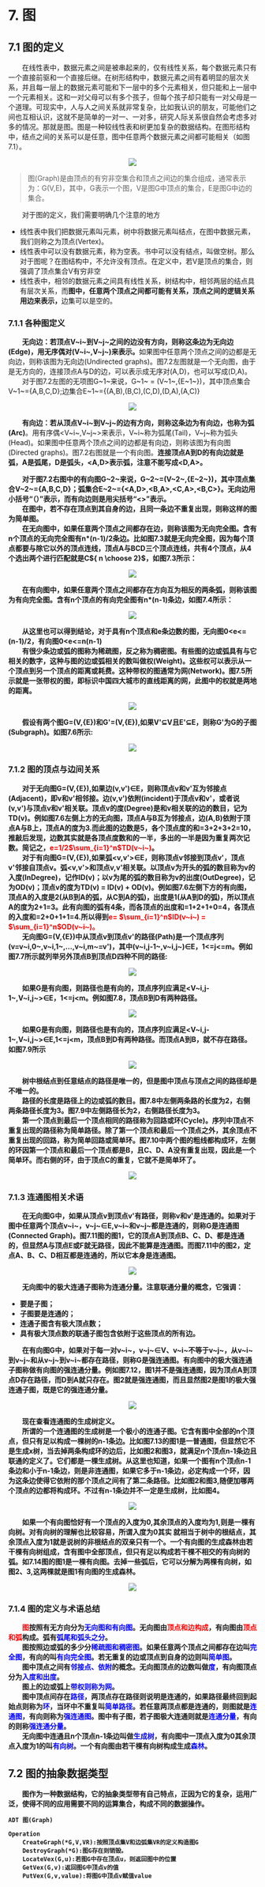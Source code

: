 # 7. 图  

## 7.1 图的定义 

&emsp;&emsp;在线性表中，数据元素之间是被串起来的，仅有线性关系，每个数据元素只有一个直接前驱和一个直接后继。在树形结构中，数据元素之间有着明显的层次关系，并且每一层上的数据元素可能和下一层中的多个元素相关，但只能和上一层中一个元素相关。这和一对父母可以有多个孩子，但每个孩子却只能有一对父母是一个道理。可现实中，人与人之间关系就非常复杂，比如我认识的朋友，可能他们之间也互相认识，这就不是简单的一对一、一对多，研究人际关系很自然会考虑多对多的情况。那就是图。图是一种较线性表和树更加复杂的数据结构。在图形结构中，结点之间的关系可以是任意，图中任意两个数据元素之间都可能相关（如图7.1）。  

<div align="center"><img src="data_structure_image/7/7.1.png"></div>

> 图(Graph)是由顶点的有穷非空集合和顶点之间边的集合组成，通常表示为：G(V,E)，其中，G表示一个图，V是图G中顶点的集合，E是图G中边的集合。

&emsp;&emsp;对于图的定义，我们需要明确几个注意的地方

- 线性表中我们把数据元素叫元素，树中将数据元素叫结点，在图中数据元素，我们则称之为顶点(Vertex)。  
- 线性表中可以没有数据元素，称为空表。书中可以没有结点，叫做空树。那么对于图呢？在图结构中，不允许没有顶点。在定义中，若V是顶点的集合，则强调了顶点集合V有穷非空
- 线性表中，相邻的数据元素之间具有线性关系，树结构中，相邻两层的结点具有层次关系，而<b>图中，任意两个顶点之间都可能有关系，顶点之间的逻辑关系用边来表示，</b>边集可以是空的。  

### 7.1.1 各种图定义  

&emsp;&emsp;<b>无向边：若顶点V~i~到V~j~之间的边没有方向，则称这条边为无向边(Edge)，用无序偶对(V~i~,V~j~)来表示。</b>如果图中任意两个顶点之间的边都是无向边，则称该图为无向边(Undirected graphs)。图7.2左图就是一个无向图，由于是无方向的，连接顶点A与D的边，可以表示成无序对(A,D)，也可以写成(D,A)。  
&emsp;&emsp;对于图7.2左图的无项图G~1~来说，G~1~ = (V~1~,{E~1~})，其中顶点集合V~1~={A,B,C,D};边集合E~1~={(A,B),(B,C),(C,D),(D,A),(A,C)}  

<div align="center"><img src="data_structure_image/7/7.2.png"></div>

&emsp;&emsp;<b>有向边：若从顶点V~i~到V~j~的边有方向，则称这条边为有向边，也称为弧(Arc)</b>。用有序偶<V~i~,V~j~>来表示，V~i~称为弧尾(Tail)，V~j~称为弧头(Head)。如果图中任意两个顶点之间的边都是有向边，则称该图为有向图(Directed graphs)。图7.2右图就是一个有向图。<b>连接顶点A到D的有向边就是弧，A是弧尾，D是弧头，<A,D>表示弧，注意不能写成<D,A>。<b/>  

&emsp;&emsp;对于图7.2右图中的有向图G~2~来说，G~2~=(V~2~,{E~2~})，其中顶点集合V~2~={A,B,C,D}；弧集合E~2~={<A,D>,<B,A>,<C,A>,<B,C>}。<b>无向边用小括号“（）”表示，而有向边则是用尖括号“<>”表示</b>。  
&emsp;&emsp;<b>在图中，若不存在顶点到其自身的边，且同一条边不重复出现，则称这样的图为简单图。</b>  
&emsp;&emsp;<b>在无向图中，如果任意两个顶点之间都存在边，则称该图为无向完全图。</b>含有n个顶点的无向完全图有n*(n-1)/2条边。比如图7.3就是无向完全图，因为每个顶点都要与除它以外的顶点连线，顶点A与BCD三个顶点连线，共有4个顶点，从4个选出两个进行匹配就是C${ n \choose 2}$，如图7.3所示：  

<div align="center"><img src="data_structure_image/7/7.3.png"></div>

&emsp;&emsp;<b>在有向图中，如果任意两个顶点之间都存在方向互为相反的两条弧，则称该图为有向完全图。</b>含有n个顶点的有向完全图有n*(n-1)条边，如图7.4所示：  

<div align="center"><img src="data_structure_image/7/7.4.png"></div>  

&emsp;&emsp;从这里也可以得到结论，对于具有n个顶点和e条边数的图，无向图0<e<=(n-1)/2，有向图0<e<=n(n-1)  
&emsp;&emsp;<b>有很少条边或弧的图称为稀疏图，反之称为稠密图。</b>有些图的边或弧具有与它相关的数字，这种<b>与图的边或弧相关的数叫做权(Weight)。</b>这些权可以表示从一个顶点到另一个顶点的距离或耗费。这种<b>带权的图通常为网(Network)</b>。图7.5所示就是一张带权的图，即标识中国四大城市的直线距离的网，此图中的权就是两地的距离。  

<div align="center"><img src="data_structure_image/7/7.5.png"></div>  

&emsp;&emsp;<b>假设有两个图G=(V,{E})和G'=(V,{E}),如果V'$\subseteq$V且E'$\subseteq$E，则称G'为G的子图(Subgraph)。</b>如图7.6所示:  

<div align="center"><img src="data_structure_image/7/7.6.png"></div>

### 7.1.2 图的顶点与边间关系  
&emsp;&emsp;<b>对于无向图G=(V,{E}),如果边(v,v')$\in$E，则称顶点v和v'互为邻接点(Adjacent)，即v和v'相邻接。边(v,v')依附(incident)于顶点v和v'，或者说(v,v')与顶点v和v'相关联。顶点v的度(Degree)是和v相关联的边的数目，记为TD(v)</b>。例如图7.6左侧上方的无向图，顶点A与B互为邻接点，边(A,B)依附于顶点A与B上，顶点A的度为3.而此图的边数是5，各个顶点度的和=3+2+3+2=10，推敲后发现，边数其实就是各顶点度数和的一半，多出的一半是因为重复两次记数。简记之，<font color=red>e=1/2$\sum_{i=1}^n$TD(v~i~)</font>。  
&emsp;&emsp;<b>对于有向图G=(V,{E}),如果弧<v,v'>$\in$E，则称顶点v邻接到顶点v'，顶点v'邻接自顶点v。弧<v,v'>和顶点v,v'相关联。以顶点v为开头的弧的数目称为v的入度(InDegree)，记作ID(v)；以v为尾的弧的数目称为v的出度(OutDegree)，记为OD(v)；顶点v的度为TD(v) = ID(v) + OD(v)。例如图7.6左侧下方的有向图，顶点A的入度是2(从B到A的弧，从C到A的弧)，出度是1(从A到D的弧)，所以顶点A的度为2+1=3。此有向图的弧有4条，而各顶点的出度和=1+2+1+0=4，各顶点的入度和=2+0+1+1=4.所以得到<font color=red>e= $\sum_{i=1}^n$ID(v~i~) = $\sum_{i=1}^n$OD(v~i~)。</font>  
&emsp;&emsp;无向图G=(V,{E})中从顶点v到顶点v'的路径(Path)是一个顶点序列(v=v~i,0~,v~i,1~,...,v~i,m~=v')，其中(v~i,j-1~,v~i,j~)$\in$E，1<=j<=m。例如图7.7所示就列举另外顶点B到顶点D四种不同的路径:  

<div align="center"><img src="data_structure_image/7/7.7.png"></div>  

&emsp;&emsp;如果G是有向图，则路径也是有向的，顶点序列应满足<V~i,j-1~,V~i,j~>$\in$E，1<=j<m。例如图7.8，顶点B到D有两种路径。  

<div align="center"><img src="data_structure_image/7/7.8.png"></div>  

&emsp;&emsp;如果G是有向图，则路径也是有向的，顶点序列应满足<V~i,j-1~,V~i,j~>$\in$E,1<=j<m，顶点B到D有两种路径。而顶点A到B，就不存在路径。如图7.9所示  

<div align="center"><img src="data_structure_image/7/7.9.png"></div>  

&emsp;&emsp;树中根结点到任意结点的路径是唯一的，但是图中顶点与顶点之间的路径却是不唯一的。  
&emsp;&emsp;<b>路径的长度是路径上的边或弧的数目。</b>图7.8中左侧两条路的长度为2，右侧两条路径长度为3。图7.9中左侧路径长为2，右侧路径长度为3。  
&emsp;&emsp;<b>第一个顶点到最后一个顶点相同的路径称为回路或环(Cycle)。序列中顶点不重复出现的路径称为简单路径。除了第一个顶点和最后一个顶点之外，其余顶点不重复出现的回路，称为简单回路或简单环。</b>图7.10中两个图的粗线都构成环，左侧的环因第一个顶点和最后一个顶点都是B，且C、D、A没有重复出现，因此是一个简单环。而右侧的环，由于顶点C的重复，它就不是简单环了。  

<div align="center"><img src="data_structure_image/7/7.10.png"></div>

### 7.1.3 连通图相关术语  

&emsp;&emsp;<b>在无向图G中，如果从顶点v到顶点v'有路径，则称v和v'是连通的。如果对于图中任意两个顶点v~i~，v~j~$\in$E,v~i~和v~j~都是连通的，则称G是连通图(Connected Graph)。</b>图7.11图的图1，它的顶点A到顶点B、C、D、都是连通的，但显然A与顶点E或F就无路径，因此不能算是连通图。而图7.11中的图2，定点A、B、C、D相互都是连通的，所以它本身是连通图。  

<div align="center"><img src="data_structure_image/7/7.11.png"></div>

&emsp;&emsp;<b>无向图中的极大连通子图称为连通分量。</b>注意联通分量的概念，它强调：  
- 要是子图；
- 子图要是连通的；
- 连通子图含有极大顶点数；
- 具有极大顶点数的联通子图包含依附于这些顶点的所有边。  

&emsp;&emsp;<b>在有向图G中，如果对于每一对v~i~，v~j~$\in$V、v~i~不等于v~j~，从v~i~到v~j~和从v~j~到v~i~都存在路径，则称G是强连通图。有向图中的极大强连通子图称做有向图的强连通分量。</b>例如图7.12，图1并不是强连通图，因为顶点A到顶点D存在路径，而D到A就只存在。图2就是强连通图，而且显然图2是图1的极大强连通子图，既是它的强连通分量。  

<div align="center"><img src="data_structure_image/7/7.12.png"></div>

&emsp;&emsp;现在查看连通图的生成树定义。  
&emsp;&emsp;所谓的一个<b>连通图的生成树是一个极小的连通子图。它含有图中全部的n个顶点，但只有足以构成一棵树的n-1条边</b>。比如图7.13的图1是一普通图，但显然它不是生成x树，当去掉两条构成环的边后，比如图2和图3，就满足n个顶点n-1条边且联通的定义了。它们都是一棵生成树。从这里也知道，如果一个图有n个顶点n-1条边和小于n-1条边，则是非连通图，如果它多于n-1条边，必定构成一个环，因为这条边使得它依附的那个顶点之间有了第二条路径。比如图2和图3,随便加哪两个顶点的边都将构成环。不过有n-1条边并不一定是生成树，比如图4。 

<div align="center"><img src="data_structure_image/7/7.13.png"></div>

&emsp;&emsp;<b>如果一个有向图恰好有一个顶点的入度为0,其余顶点的入度均为1,则是一棵有向树。</b>对有向树的理解也比较容易，所谓入度为0其实 就相当于树中的根结点，其余顶点入度为1就是说树的非根结点的双亲只有一个。一个<b>有向图的生成森林由若干棵有向树组成，含有图中全部顶点，但只有足以构成若干棵不相交的有向树的弧。</b>如7.14图的图1是一棵有向图。去掉一些弧后，它可以分解为两棵有向树，如图2、3,这两棵就是图1有向图的生成森林。  

<div align="center"><img src="data_structure_image/7/7.14.png"></div>

### 7.1.4 图的定义与术语总结

&emsp;&emsp;<font color=red>图</font>按照有无方向分为<font color=blue>无向图和有向图</font>。无向图由<font color=red>顶点和边构成</font>，有向图由<font color=red>顶点和弧</font>构成。弧有<font color=blue>弧尾和弧头之分</font>。  
&emsp;&emsp;图按照边或弧的多少分<font color=blue>稀疏图和稠密图</font>。如果任意两个顶点之间都存在边叫<font color=blue>完全图</font>，有向的叫<font color=blue>有向完全图</font>。若无重复的边或顶点到自身的边则叫<font color=blue>简单图</font>。  
&emsp;&emsp;图中顶点之间有<font color=blue>邻接点、依附</font>的概念。无向图顶点的边数叫做<font color=blue>度</font>，有向图顶点分为<font color=blue>入度和出度</font>。  
&emsp;&emsp;图上的边或弧上<font color=blue>带权则称为网</font>。  
&emsp;&emsp;图中顶点间存在<font color=blue>路径</font>，两顶点存在路径则说明是<b>连通</b>的，如果路径最终回到起始点则称为<font color=blue>环</font>，当环中不重复叫<font color=blue>简单路径</font>。若任意两顶点都是<b>连通</b>的，则图就是<font color=blue>连通图</font>，有向则称为<font color=blue>强连通图</font>。图中有子图，若子图极大连通则就是<font color=blue>连通分量</font>，有向的则称<font color=blue>强连通分量</font>。  
&emsp;&emsp;无向图中连通且n个顶点n-1条边叫做<font color=blue>生成树</font>，有向图中一顶点入度为0其余顶点入度为1的叫<font color=blue>有向树</font>。一个有向图由若干棵有向树构成生成<font color=blue>森林</font>。


## 7.2 图的抽象数据类型  

&emsp;&emsp;图作为一种数据结构，它的抽象类型带有自己特点，正因为它的复杂，运用广泛，使得不同的应用需要不同的运算集合，构成不同的数据操作。

```
ADT 图(Graph)

Operation
    CreateGraph(*G,V,VR):按照顶点集V和边弧集VR的定义构造图G
    DestroyGraph(*G):图G存在则销毁。  
    LocateVex(G,u):若图G中存在顶点u，则返回图中的位置
    GetVex(G,v):返回图G中顶点v的值
    PutVex(G,v,value):将图G中顶点v赋值value
```